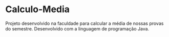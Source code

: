 # Calculo-Media
Projeto desenvolvido na faculdade para calcular a média de nossas provas do semestre.
Desenvolvido com a linguagem de programação Java.
